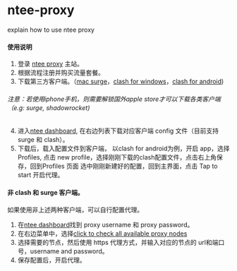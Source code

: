 # ntee-proxy
explain how to use ntee proxy

#### 使用说明
1. 登录 [ntee proxy](https://www.ntee.io) 主站。
2. 根据流程注册并购买流量套餐。
3. 下载第三方客户端。（[mac surge](https://nssurge.com/)，[clash for windows](https://github.com/Fndroid/clash_for_windows_pkg/releases/download/0.9.5/Clash.for.Windows.Setup.0.9.5.exe)，[clash for android](https://github.com/Kr328/ClashForAndroid/releases/download/1.1.10/app-arm64-v8a-release.apk))
###### 注意：若使用iphone手机，则需要解锁国外apple store才可以下载各类客户端（e.g: surge, shadowrocket)

4. 进入[ntee dashboard](https://www.ntee.io/dashboard), 在右边列表下载对应客户端 config 文件（目前支持 surge 和 clash）。
5. 下载后，载入配置文件到客户端， 以clash for android为例，开启 app，选择Profiles, 点击 new profile，选择刚刚下载的clash配置文件，点击右上角保存，回到Profiles 页面 选中刚刚新建好的配置，回到主界面，点击 Tap to start 开启代理。

#### 非 clash 和 surge 客户端。

如果使用非上述两种客户端，可以自行配置代理。

1. 在[ntee dashboard](https://www.ntee.io/dashboard)找到 proxy username 和 proxy password。
2. 在右边菜单中，选择[click to check all available proxy nodes](https://www.ntee.io/proxy_nodes)
3. 选择需要的节点，然后使用 https 代理方式，并输入对应的节点的 url和端口号，username and password。
4. 保存配置后，开启代理。

